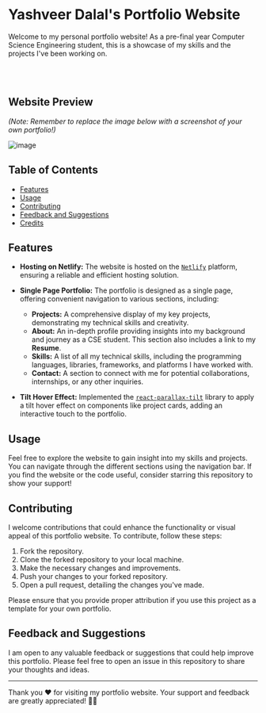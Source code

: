 # Yashveer Dalal's Portfolio Website

Welcome to my personal portfolio website! As a pre-final year Computer Science Engineering student, this is a showcase of my skills and the projects I've been working on.
<br/>

<br/> <br/>

## Website Preview

_(Note: Remember to replace the image below with a screenshot of your own portfolio!)_

![image](path/to/your/screenshot.png)

## Table of Contents

- [Features](#features)
- [Usage](#usage)
- [Contributing](#contributing)
- [Feedback and Suggestions](#feedback-and-suggestions)
- [Credits](#credits)

## Features

- **Hosting on Netlify:** The website is hosted on the [`Netlify`](https://www.netlify.com) platform, ensuring a reliable and efficient hosting solution.

- **Single Page Portfolio:** The portfolio is designed as a single page, offering convenient navigation to various sections, including:

  - **Projects:** A comprehensive display of my key projects, demonstrating my technical skills and creativity.
  - **About:** An in-depth profile providing insights into my background and journey as a CSE student. This section also includes a link to my **Resume**.
  - **Skills:** A list of all my technical skills, including the programming languages, libraries, frameworks, and platforms I have worked with.
  - **Contact:** A section to connect with me for potential collaborations, internships, or any other inquiries.

- **Tilt Hover Effect:** Implemented the [`react-parallax-tilt`](https://www.npmjs.com/package/react-parallax-tilt) library to apply a tilt hover effect on components like project cards, adding an interactive touch to the portfolio.

## Usage

Feel free to explore the website to gain insight into my skills and projects. You can navigate through the different sections using the navigation bar. If you find the website or the code useful, consider starring this repository to show your support!

## Contributing

I welcome contributions that could enhance the functionality or visual appeal of this portfolio website. To contribute, follow these steps:

1.  Fork the repository.
2.  Clone the forked repository to your local machine.
3.  Make the necessary changes and improvements.
4.  Push your changes to your forked repository.
5.  Open a pull request, detailing the changes you've made.

Please ensure that you provide proper attribution if you use this project as a template for your own portfolio.

## Feedback and Suggestions

I am open to any valuable feedback or suggestions that could help improve this portfolio. Please feel free to open an issue in this repository to share your thoughts and ideas.

---

Thank you ❤️ for visiting my portfolio website. Your support and feedback are greatly appreciated! 🙌🏻

